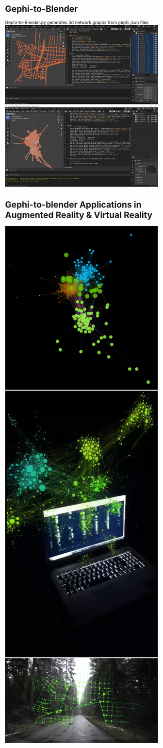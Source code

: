 # Gephi-to-Blender
Gephi-to-Blender.py generates 3d network graphs from gephi json files
![alt text](https://github.com/miano-kamuru/Gephi-to-Blender/blob/main/blender_screenshot.jpg?raw=true)
![alt text](https://github.com/miano-kamuru/Gephi-to-Blender/blob/main/blender_screenshot2.jpg?raw=true)

# Gephi-to-blender Applications in Augmented Reality & Virtual Reality
[![Watch the video](https://github.com/miano-kamuru/Data-Viz-With-Augmented-Reality-Project-Demos-/blob/main/screenshot_1.png)](https://www.artstation.com/artwork/nJ6JW1)
[![Watch the video](https://github.com/miano-kamuru/Data-Viz-With-Augmented-Reality-Project-Demos-/blob/main/screenshot_2.png)](https://www.artstation.com/artwork/nJbzzX)
[![Watch the video](https://github.com/miano-kamuru/Data-Viz-With-Augmented-Reality-Project-Demos-/blob/main/screenshot_3.png)](https://www.artstation.com/artwork/DLNBRe)
